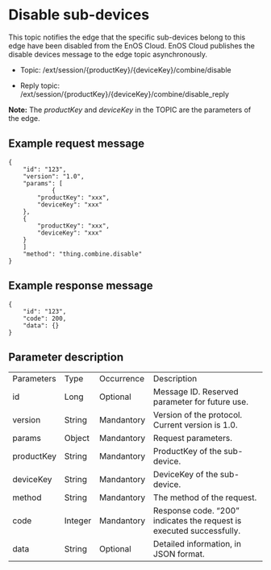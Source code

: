 # Disable sub-devices

This topic notifies the edge that the specific sub-devices belong to
this edge have been disabled from the EnOS Cloud. EnOS Cloud publishes
the disable devices message to the edge topic asynchronously.

- Topic: /ext/session/{productKey}/{deviceKey}/combine/disable

- Reply topic: /ext/session/{productKey}/{deviceKey}/combine/disable_reply

**Note:** The *productKey* and *deviceKey* in the TOPIC are the parameters of the edge.

## Example request message

```
{
	"id": "123",
	"version": "1.0",
	"params": [
            {
		"productKey": "xxx",
		"deviceKey": "xxx"
	},
	{
		"productKey": "xxx",
		"deviceKey": "xxx"
	}
	]
	"method": "thing.combine.disable"
}

```

## Example response message

```
{
	"id": "123",
	"code": 200,
	"data": {}
}
```

## Parameter description​

<table>
  <tr>
    <td>Parameters</td>
    <td>Type​</td>
    <td>Occurrence </td>
    <td>Description</td>
  </tr>
  <tr>
    <td>id</td>
    <td>Long</td>
    <td>Optional</td>
    <td>Message ID. Reserved parameter for future use.</td>
  </tr>
  <tr>
    <td>version</td>
    <td>String</td>
    <td>Mandantory</td>
    <td>Version of the protocol. Current version is 1.0.</td>
  </tr>
  <tr>
    <td>params</td>
    <td>Object</td>
    <td>Mandantory</td>
    <td>Request parameters. </td>
  </tr>
  <tr>
    <td>productKey</td>
    <td>String</td>
    <td>Mandantory</td>
    <td>ProductKey of the sub-device.</td>
  </tr>
  <tr>
    <td>deviceKey</td>
    <td>String</td>
    <td>Mandantory</td>
    <td>DeviceKey of the sub-device.</td>
  </tr>
  <tr>
    <td>method</td>
    <td>String</td>
    <td>Mandantory</td>
    <td>The method of the request.</td>
  </tr>
  <tr>
    <td>code</td>
    <td>Integer</td>
    <td>Mandantory</td>
    <td>Response code. &ldquo;200&rdquo; indicates the request is   executed successfully. </td>
  </tr>
  <tr>
    <td>data</td>
    <td>String</td>
    <td>Optional </td>
    <td>Detailed information, in JSON format. </td>
  </tr>
</table>
